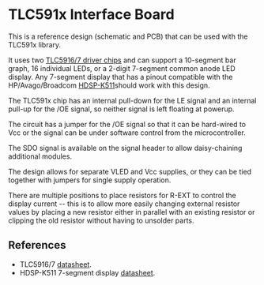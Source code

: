 TLC591x Interface Board
=======================

This is a reference design (schematic and PCB) that can be used with the TLC591x library.

It uses two [TLC5916/7 driver chips][2] and can support a 10-segment bar graph, 16 individual LEDs, or a 2-digit 7-segment common anode LED display. Any 7-segment display that has a pinout compatible with the HP/Avago/Broadcom [HDSP-K511][1]should work with this design.

The TLC591x chip has an internal pull-down for the LE signal and an internal pull-up for the /OE signal, so neither signal is left floating at powerup.

The circuit has a jumper for the /OE signal so that it can be hard-wired to Vcc or the signal can be under software control from the microcontroller.

The SDO signal is available on the signal header to allow daisy-chaining additional modules.

The design allows for separate VLED and Vcc supplies, or they can be tied together with jumpers for single supply operation.

There are multiple positions to place resistors for R-EXT to control the display current -- this is to allow more easily changing external resistor values by placing a new resistor either in parallel with an existing resistor or clipping the old resistor without having to unsolder parts.

References
----------
+ TLC5916/7 [datasheet][2].
+ HDSP-K511 7-segment display [datasheet][1].

[1]: https://docs.broadcom.com/docs/AV02-2555EN
[2]: http://www.ti.com/lit/ds/symlink/tlc5916.pdf
